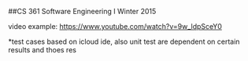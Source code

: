 ##CS 361  Software Engineering I
Winter 2015

video example: 
https://www.youtube.com/watch?v=9w_ldpSceY0


*test cases based on icloud ide, also unit test are dependent on certain results and thoes res



        